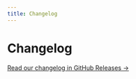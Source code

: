 ```yaml
---
title: Changelog
---
```


# Changelog

[Read our changelog in GitHub Releases →](https://github.com/hoppscotch/hoppscotch/releases)
